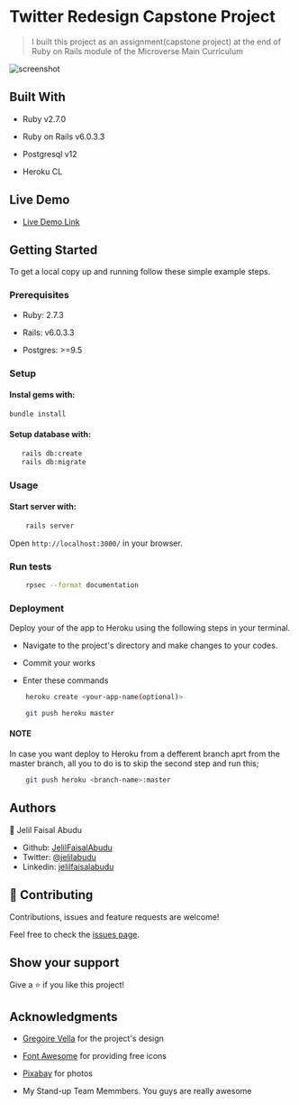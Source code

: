 
# Twitter Redesign Capstone Project

> I built this project as an assignment(capstone project) at the  end of Ruby on Rails module of the  Microverse Main Curriculum

![screenshot](app/assets/images/twiiter-redesign.png)

## Built With

* Ruby v2.7.0

* Ruby on Rails v6.0.3.3

* Postgresql v12

* Heroku CL

## Live Demo

* [Live Demo Link]('https://jelil-twitter-redesign.herokuapp.com/')

## Getting Started

To get a local copy up and running follow these simple example steps.

### Prerequisites

* Ruby: 2.7.3

* Rails: v6.0.3.3

* Postgres: >=9.5

### Setup

#### Instal gems with:

```bash
bundle install
```

#### Setup database with:

```bash
   rails db:create
   rails db:migrate
```

### Usage

#### Start server with:

```bash
    rails server
```

Open `http://localhost:3000/` in your browser.

### Run tests

```bash
    rpsec --format documentation
```

### Deployment

Deploy your of the app to Heroku using the following steps in your terminal.

* Navigate to the project's directory and make changes to your codes.

* Commit your works

* Enter these commands

```bash
    heroku create <your-app-name(optional)>
```

```bash
    git push heroku master
```

#### NOTE

In case you want deploy to Heroku from a defferent branch aprt from the master branch,
all you to do is to skip the second step and run this;

```bash
    git push heroku <branch-name>:master
```

## Authors

👤 Jelil Faisal Abudu

* Github: [JelilFaisalAbudu](https://github.com/JelilFaisalAbudu)
* Twitter: [@jelilabudu](https://twitter.com/jelilabudu)
* Linkedin: [jelilfaisalabudu](www.linkedin.com/in/jelilfaisalabudu)

## 🤝 Contributing

Contributions, issues and feature requests are welcome!

Feel free to check the [issues page](https://github.com/JelilFaisalAbudu/twitter-redesign/issues).

## Show your support

Give a ⭐️ if you like this project!

## Acknowledgments

* [Gregoire Vella]('https://www.behance.net/gregoirevella') for the project's design

* [Font Awesome]('https://fontawesome.com/') for providing free icons

* [Pixabay]('https://pixabay.com/') for photos

* My Stand-up Team Memmbers. You guys are really awesome
